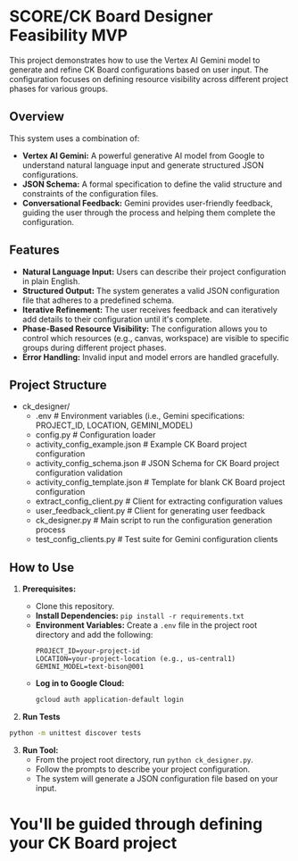 # SCORE/CK Board Designer Feasibility MVP

This project demonstrates how to use the Vertex AI Gemini model to generate and refine CK Board configurations based on user input.  The configuration focuses on defining resource visibility across different project phases for various groups.

## Overview

This system uses a combination of:

- **Vertex AI Gemini:** A powerful generative AI model from Google to understand natural language input and generate structured JSON configurations.
- **JSON Schema:** A formal specification to define the valid structure and constraints of the configuration files.
- **Conversational Feedback:**  Gemini provides user-friendly feedback, guiding the user through the process and helping them complete the configuration.

## Features

- **Natural Language Input:**  Users can describe their project configuration in plain English.
- **Structured Output:**  The system generates a valid JSON configuration file that adheres to a predefined schema.
- **Iterative Refinement:** The user receives feedback and can iteratively add details to their configuration until it's complete.
- **Phase-Based Resource Visibility:**  The configuration allows you to control which resources (e.g., canvas, workspace) are visible to specific groups during different project phases.
- **Error Handling:**  Invalid input and model errors are handled gracefully.

## Project Structure

- ck_designer/
    - .env      # Environment variables (i.e., Gemini specifications: PROJECT_ID, LOCATION, GEMINI_MODEL)
    - config.py     # Configuration loader
    - activity_config_example.json   # Example CK Board project configuration
    - activity_config_schema.json       # JSON Schema for CK Board project configuration validation
    - activity_config_template.json     # Template for blank CK Board project configuration 
    - extract_config_client.py      # Client for extracting configuration values
    - user_feedback_client.py       # Client for generating user feedback
    - ck_designer.py        # Main script to run the configuration generation process
    - test_config_clients.py     # Test suite for Gemini configuration clients

## How to Use

1. **Prerequisites:**
   - Clone this repository.
   - **Install Dependencies:** `pip install -r requirements.txt`
   - **Environment Variables:** Create a `.env` file in the project root directory and add the following:
      ```
      PROJECT_ID=your-project-id
      LOCATION=your-project-location (e.g., us-central1)
      GEMINI_MODEL=text-bison@001
      ```
   - **Log in to Google Cloud:** 
      ```bash
      gcloud auth application-default login
      ```

2. **Run Tests**

```bash
python -m unittest discover tests
```

3. **Run Tool:**
   - From the project root directory, run `python ck_designer.py`.
   - Follow the prompts to describe your project configuration.
   - The system will generate a JSON configuration file based on your input.

# You'll be guided through defining your CK Board project
